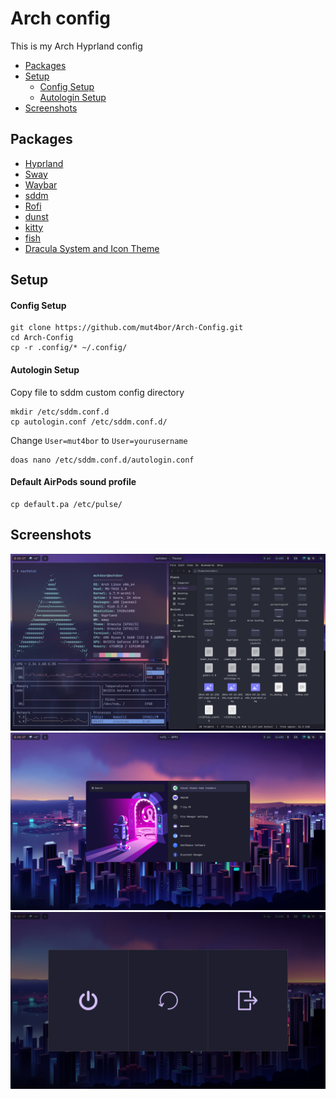 # Arch config

This is my Arch Hyprland config

- [Packages](#packages)
- [Setup](#setup)
  - [Config Setup](#config-setup)
  - [Autologin Setup](#autologin-setup)
- [Screenshots](#screenshots)

## Packages

- [Hyprland](https://wiki.archlinux.org/title/Hyprland)
- [Sway](https://wiki.archlinux.org/title/Sway)
- [Waybar](https://wiki.hyprland.org/Useful-Utilities/Status-Bars/#waybar)
- [sddm](https://wiki.archlinux.org/title/SDDM)
- [Rofi](https://wiki.archlinux.org/title/Rofi)
- [dunst](https://wiki.archlinux.org/title/Dunst)
- [kitty](https://wiki.archlinux.org/title/kitty)
- [fish](https://wiki.archlinux.org/title/Fish)
- [Dracula System and Icon Theme](https://draculatheme.com/gtk)

## Setup

#### Config Setup

```
git clone https://github.com/mut4bor/Arch-Config.git
cd Arch-Config
cp -r .config/* ~/.config/
```

#### Autologin Setup

Copy file to sddm custom config directory

```
mkdir /etc/sddm.conf.d
cp autologin.conf /etc/sddm.conf.d/
```

Change `User=mut4bor` to `User=yourusername`

```
doas nano /etc/sddm.conf.d/autologin.conf
```

#### Default AirPods sound profile

```
cp default.pa /etc/pulse/
```

## Screenshots

![](screenshots/1.png)
![](screenshots/2.png)
![](screenshots/3.png)
